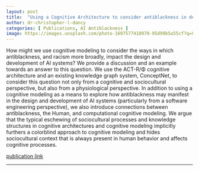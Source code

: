 ```yaml
---
layout: post
title:  "Using a Cognitive Architecture to consider antiblackness in design and development of AI systems"
author: dr-christopher-l-dancy
categories: [ Publications, AI Antiblackness ]
image: https://images.unsplash.com/photo-1697577418970-95d99b5a55cf?q=80&w=3000&auto=format&fit=crop&ixlib=rb-4.0.3&ixid=M3wxMjA3fDB8MHxwaG90by1wYWdlfHx8fGVufDB8fHx8fA%3D%3D
---
```


How might we use cognitive modeling to consider the ways in which antiblackness, and racism more broadly, impact the design and development of AI systems? We provide a discussion and an example towards an answer to this question. We use the ACT-R/Φ cognitive architecture and an existing knowledge graph system, ConceptNet, to consider this question not only from a cognitive and sociocultural perspective, but also from a physiological perspective. In addition to using a cognitive modeling as a means to explore how antiblackness may manifest in the design and development of AI systems (particularly from a software engineering perspective), we also introduce connections between antiblackness, the Human, and computational cognitive modeling. We argue that the typical eschewing of sociocultural processes and knowledge structures in cognitive architectures and cognitive modeling implicitly furthers a colorblind approach to cognitive modeling and hides sociocultural context that is always present in human behavior and affects cognitive processes.

[publication link](https://iccm-conference.neocities.org/2022/papers/832.pdf)

---
